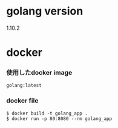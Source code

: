 # golang version
1.10.2

# docker
### 使用したdocker image
```docker
golang:latest
```

### docker file
```docker:docker_file
$ docker build -t golang_app .
$ docker run -p 80:8080 --rm golang_app
```

